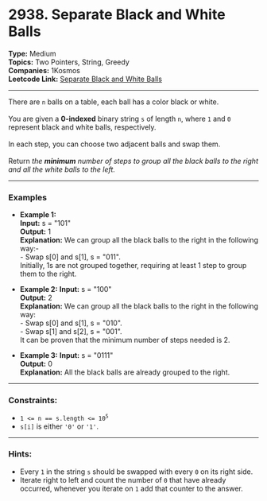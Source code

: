 # 2938. Separate Black and White Balls

__Type:__ Medium <br>
__Topics:__ Two Pointers, String, Greedy <br>
__Companies:__ 1Kosmos <br>
__Leetcode Link:__ [Separate Black and White Balls](https://leetcode.com/problems/separate-black-and-white-balls/description/)
<hr>

There are `n` balls on a table, each ball has a color black or white. <br><br>
You are given a __0-indexed__ binary string `s` of length `n`, where `1` and `0` represent black and white balls, respectively. <br><br>
In each step, you can choose two adjacent balls and swap them. <br><br>
Return _the __minimum__ number of steps to group all the black balls to the right and all the white balls to the left._
<hr>

### Examples
    
- __Example 1:__ <br>
__Input:__ s = "101" <br>
__Output:__ 1 <br>
__Explanation:__ We can group all the black balls to the right in the following way:-<br> - Swap s[0] and s[1], s = "011". <br>
Initially, 1s are not grouped together, requiring at least 1 step to group them to the right.

- __Example 2:__ 
__Input:__ s = "100" <br>
__Output:__ 2 <br>
__Explanation:__ We can group all the black balls to the right in the following way: <br> - Swap s[0] and s[1], s = "010".<br>  - Swap s[1] and s[2], s = "001". <br>
It can be proven that the minimum number of steps needed is 2.

- __Example 3:__ 
__Input:__ s = "0111" <br>
__Output:__ 0 <br>
__Explanation:__ All the black balls are already grouped to the right.
<hr>

### Constraints:

- <code>1 <= n == s.length <= 10<sup>5</sup></code>
- `s[i]` is either `'0'` or `'1'`.
<hr>

### Hints:

- Every `1` in the string `s` should be swapped with every `0` on its right side.
- Iterate right to left and count the number of `0` that have already occurred, whenever you iterate on `1` add that counter to the answer.